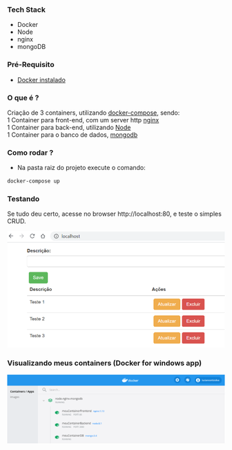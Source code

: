 ### Tech Stack
- Docker
- Node
- nginx
- mongoDB

### Pré-Requisito
- [Docker instalado](https://www.docker.com/products/docker-desktop)

### O que é ?
Criação de 3 containers, utilizando [docker-compose](https://docs.docker.com/compose/), sendo:\
1 Container para front-end, com um server http [nginx](https://www.nginx.com/) \
1 Container para back-end, utilizando [Node](https://nodejs.org/) \
1 Container para o banco de dados, [mongodb](https://www.mongodb.com/) 

### Como rodar ?

- Na pasta raiz do projeto execute o comando:
```cmd
docker-compose up
```

### Testando
Se tudo deu certo, acesse no browser http://localhost:80, e teste o simples CRUD.

![](https://github.com/lucianoortizsilva/node-nginx-mongodb/blob/main/front-end/github/localhost.png)

### Visualizando meus containers (Docker for windows app)

![](https://github.com/lucianoortizsilva/node-nginx-mongodb/blob/main/front-end/github/containers.png)
